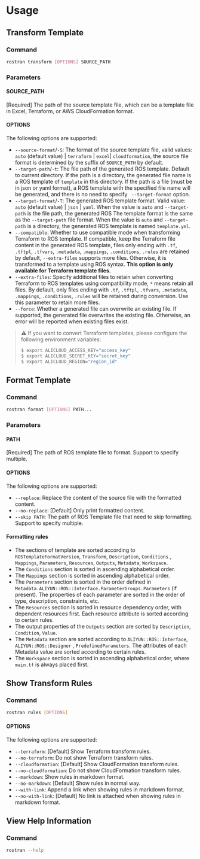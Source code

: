 # Usage

## Transform Template

### Command

```bash
rostran transform [OPTIONS] SOURCE_PATH
```

### Parameters

#### SOURCE_PATH

[Required] The path of the source template file, which can be a template file in Excel, Terraform, or AWS CloudFormation
format.

#### OPTIONS

The following options are supported:

- `--source-format`/`-S`: The format of the source template file, valid values: `auto` (default value) | `terraform`
  | `excel`| `cloudformation`, the source file format is determined by the suffix of `SOURCE_PATH` by default.
- `--target-path`/`-t`: The file path of the generated ROS template. Default to current directory. If the path is a
  directory, the generated file name is a ROS template of `template` in this directory. If the path is a file (must be
  in json or yaml format), a ROS template with the specified file name will be generated, and there is no need to
  specify ` --target-format` option.
- `--target-format`/`-T`: The generated ROS template format. Valid value: `auto` (default value) | `json` | `yaml`. When
  the
  value is `auto` and `--target-path` is the file path, the generated ROS The template format is the same as
  the `--target-path` file format. When the value is `auto` and `--target-path` is a directory, the generated ROS
  template is named `template.yml`.
- `--compatible`: Whether to use compatible mode when transforming Terraform to ROS template. If compatible, keep the
  Terraform file content in the generated ROS template, files only ending with `.tf`, `.tftpl`, `.tfvars`, `.metadata`, 
  `.mappings`, `.conditions`, `.rules` are retained by default, `--extra-files` supports more files. 
  Otherwise, it is transformed to a template using ROS syntax.
  **This option is only available for Terraform template files.**
- `--extra-files`: Specify additional files to retain when converting Terraform to ROS templates using compatibility 
  mode, `*` means retain all files. By default, only files ending with `.tf`, `.tftpl`, `.tfvars`, `.metadata`, 
  `.mappings`, `.conditions`, `.rules` will be retained during conversion. Use this parameter to retain more files.
- `--force`: Whether a generated file can overwrite an existing file. If supported, the generated file 
  overwrites the existing file. Otherwise, an error will be reported when existing files exist.


> :warning: If you want to convert Terraform templates, please configure the following environment variables:
>
> ```bash
> $ export ALICLOUD_ACCESS_KEY="access_key"
> $ export ALICLOUD_SECRET_KEY="secret_key"
> $ export ALICLOUD_REGION="region_id"
> ```

## Format Template

### Command

```bash
rostran format [OPTIONS] PATH...
```

### Parameters

#### PATH

[Required] The path of ROS template file to format. Support to specify multiple.

#### OPTIONS

The following options are supported:

- `--replace`: Replace the content of the source file with the formatted content.
- `--no-replace`: [Default] Only print formatted content.
- `--skip PATH`: The path of ROS Template file that need to skip formatting. Support to specify multiple.

#### Formatting rules

- The sections of template are sorted according to `ROSTemplateFormatVersion`, `Transform`, `Description`, `Conditions`
  , `Mappings`, `Parameters`, `Resources`, `Outputs`, `Metadata`, `Workspace`.
- The `Conditions` section is sorted in ascending alphabetical order.
- The `Mappings` section is sorted in ascending alphabetical order.
- The `Parameters` section is sorted in the order defined
  in `Metadata.ALIYUN::ROS::Interface.ParameterGroups.Parameters` (if present). The properties of each parameter are
  sorted in the order of type, description, constraints, etc.
- The `Resources` section is sorted in resource dependency order, with dependent resources first. Each resource
  attribute
  is sorted according to certain rules.
- The output properties of the `Outputs` section are sorted by `Description`, `Condition`, `Value`.
- The `Metadata` section are sorted according to `ALIYUN::ROS::Interface`, `ALIYUN::ROS::Designer`
  , `PredefinedParameters`. The attributes of each Metadata value are sorted according to certain rules.
- The `Workspace` section is sorted in ascending alphabetical order, where `main.tf` is always placed first.

## Show Transform Rules

### Command

```bash
rostran rules [OPTIONS]
```

#### OPTIONS

The following options are supported:

- `--terraform`: [Default] Show Terraform transform rules.
- `--no-terraform`: Do not show Terraform transform rules.
- `--cloudformation`: [Default] Show CloudFormation transform rules.
- `--no-cloudformation`: Do not show CloudFormation transform rules.
- `--markdown`: Show rules in markdown format.
- `--no-markdown`: [Default] Show rules in normal way.
- `--with-link`: Append a link when showing rules in markdown format.
- `--no-with-link`: [Default] No link is attached when showing rules in markdown format.

## View Help Information

### Command

```bash
rostran --help
```

